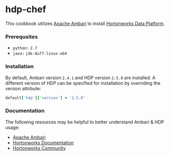 # hdp-chef

This cookbook utilizes [Apache Ambari](https://ambari.apache.org/) to install [Hortonworks Data Platform](http://hortonworks.com/products/hdp/).

### Prerequsites

- `python:` `2.7`
- `java:` `jdk-8u77-linux-x64`

### Installation

By default, Ambari version ```2.4.1``` and HDP version ```2.5.0``` are installed. A different version of HDP can be specified for installation by overriding the version attribute:

```ruby
default['hdp']['version'] = '2.5.0'
```

### Documentation

The following resources may be helpful to better understand Ambari & HDP usage:

- [Apache Ambari](https://ambari.apache.org/)
- [Hortonworks Documentation](https://docs.hortonworks.com/index.html)
- [Hortonworks Community](https://community.hortonworks.com/answers/index.html)

